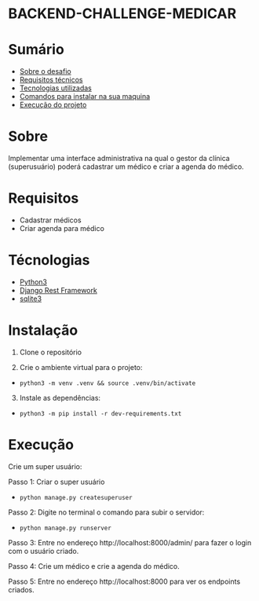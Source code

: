 # BACKEND-CHALLENGE-MEDICAR

# Sumário

- [Sobre o desafio](#sobre)
- [Requisitos técnicos](#requisitos)
- [Tecnologias utilizadas](#requisitos)
- [Comandos para instalar na sua maquina](#instalação)
- [Execução do projeto](#execução)

# Sobre

 Implementar uma interface administrativa na qual o gestor da clínica (superusuário) poderá cadastrar um médico e criar a agenda do médico.

# Requisitos

- Cadastrar médicos
- Criar agenda para médico

# Técnologias 

  - [Python3](https://www.python.org/)
  - [Django Rest Framework](https://www.django-rest-framework.org/)
  - [sqlite3](https://docs.python.org/3/library/sqlite3.html)
 
# Instalação

1. Clone o repositório

2. Crie o ambiente virtual para o projeto:

- `python3 -m venv .venv && source .venv/bin/activate`

3. Instale as dependências:

- `python3 -m pip install -r dev-requirements.txt`


# Execução

Crie um super usuário:

Passo 1: Criar o super usuário

  - `python manage.py createsuperuser`


Passo 2: Digite no terminal o comando para subir o servidor:

  - `python manage.py runserver`
  

Passo 3: Entre no endereço http://localhost:8000/admin/ para fazer o login com o usuário criado.


Passo 4: Crie um médico e crie a agenda do médico.


Passo 5: Entre no endereço http://localhost:8000 para ver os endpoints criados.

